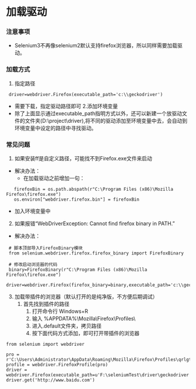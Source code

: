 # 加载驱动

### 注意事项
* Selenium3不再像selenium2默认支持firefox浏览器，所以同样需要加载驱动。

### 加载方式
1. 指定路径
```
 driver=webdriver.Firefox(executable_path='c:\\geckodriver')
```
* 需要下载，指定驱动路径即可
2.添加环境变量
* 除了上面显示通过executable_path指明方式以外，还可以新建一个放驱动文件的文件夹(D:\\project\\driver),将不同的驱动添加至环境变量中去，会自动到环境变量中设定的路径中寻找驱动。

### 常见问题
1. 如果安装ff是自定义路径，可能找不到Firefox.exe文件来启动
* 解决办法：
  * 在加载驱动之前增加一句：
```
   firefoxBin = os.path.abspath(r"C:\Program Files (x86)\Mozilla Firefox\firefox.exe")
   os.environ["webdriver.firefox.bin"] = firefoxBin
```
* 加入环境变量中

2. 如果报错“WebDriverException: Cannot find firefox binary in PATH.”
* 解决办法：
```
 # 脚本顶部导入FirefoxBinary模块
 from selenium.webdriver.firefox.firefox_binary import FirefoxBinary
 
 # 修改启动浏览器的代码
 binary=FirefoxBinary(r"C:\Program Files (x86)\Mozilla Firefox\firefox.exe")
 driver=webdriver.Firefox(firefox_binary=binary,executable_path='c:\\geckodriver\\geckodriver.exe')
```

3. 加载带插件的浏览器（默认打开的是纯净版，不方便后期调试）
   1. 首先找到插件的路径
      1. 打开命令行 Windows+R
	  2. 输入 %APPDATA%\Mozilla\Firefox\Profiles\
	  3. 进入.default文件夹，拷贝路径
	  4. 按下面代码方式添加，即可打开带插件的浏览器
```
from selenium import webdriver

pro = r'C:\Users\Administrator\AppData\Roaming\Mozilla\Firefox\Profiles\qrlgt4z4.default'
profile = webdriver.FirefoxProfile(pro)
driver = webdriver.Firefox(executable_path=u'F:\seleniumTest\driver\geckodriver',firefox_profile=profile)
driver.get('http://www.baidu.com')
```